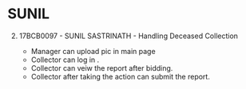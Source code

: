 # SUNIL
2. 17BCB0097 - SUNIL SASTRINATH - Handling Deceased Collection
    
    -  Manager can upload pic in main page
    -  Collector can log in .
    -  Collector can veiw the report after bidding.
    -  Collector after taking the action can submit the report.
